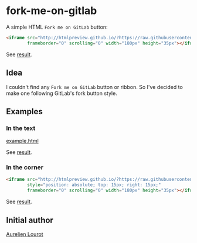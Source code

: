# fork-me-on-gitlab

A simple HTML `Fork me on GitLab` button:

```html
<iframe src="http://htmlpreview.github.io/?https://raw.githubusercontent.com/AurelienLourot/fork-me-on-gitlab/master/button.html?href=https://gitlab.com/you"
        frameborder="0" scrolling="0" width="180px" height="35px"></iframe>
```

See
[result](http://htmlpreview.github.io/?https://github.com/AurelienLourot/fork-me-on-gitlab/blob/master/example.html).

## Idea

I couldn't find any `Fork me on GitLab` button or ribbon. So I've decided to make one following
GitLab's fork button style.

## Examples

### In the text

[example.html](example.html)

See
[result](http://htmlpreview.github.io/?https://github.com/AurelienLourot/fork-me-on-gitlab/blob/master/example.html).

### In the corner

```html
<iframe src="http://htmlpreview.github.io/?https://raw.githubusercontent.com/AurelienLourot/fork-me-on-gitlab/master/button.html?href=https://gitlab.com/you"
        style="position: absolute; top: 15px; right: 15px;"
        frameborder="0" scrolling="0" width="180px" height="35px"></iframe>
```

See
[result](http://lourot.com/).

## Initial author

[Aurelien Lourot](http://lourot.com/)
